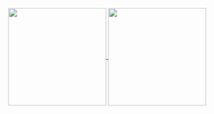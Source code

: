 <!-- My GitHub stats -->
<a href="https://github.com/tmrsich">
  <img height=200 align="center" src="https://github-readme-stats-nu-two-15.vercel.app/api?username=tmrsich&theme=algolia&count_private=true"/>
</a>
<!-- My top languages -->
<a href="https://github.com/tmrsich">
  <img height=200 align="center" src="https://github-readme-stats-nu-two-15.vercel.app/api/top-langs?username=tmrsich&theme=algolia&layout=compact&langs_count=20&count_private=true&card_width=320"/>
</a>
